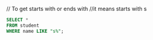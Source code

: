 // To get starts with or ends with 
//it means starts with s 
```sql
SELECT * 
FROM student 
WHERE name LIKE "s%";       
```
    

